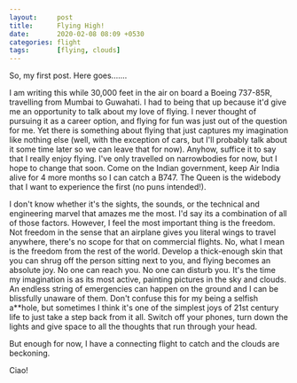 ```yaml
---
layout: 	post
title: 		Flying High!
date: 		2020-02-08 08:09 +0530
categories:	flight
tags:		[flying, clouds]
---
```


So, my first post. Here goes.......

I am writing this while 30,000 feet in the air on board a Boeing 737-85R, travelling from Mumbai to Guwahati. I had to being that up because it'd give me an opportunity to talk about my love of flying. I never thought of pursuing it as a career option, and flying for fun was just out of the question for me. Yet there is something about flying that just captures my imagination like nothing else (well, with the exception of cars, but I'll probably talk about it some time later so we can leave that for now). Anyhow, suffice it to say that I really enjoy flying. I've only travelled on narrowbodies for now, but I hope to change that soon. Come on the Indian government, keep Air India alive for 4 more months so I can catch a B747. The Queen is the widebody that I want to experience the first (no puns intended!).

I don't know whether it's the sights, the sounds, or the technical and engineering marvel that amazes me the most. I'd say its a combination of all of those factors. However, I feel the most important thing is the freedom. Not freedom in the sense that an airplane gives you literal wings to travel anywhere, there's no scope for that on commercial flights. No, what I mean is the freedom from the rest of the world. Develop a thick-enough skin that you can shrug off the person sitting next to you, and flying becomes an absolute joy. No one can reach you. No one can disturb you. It's the time my imagination is as its most active, painting pictures in the sky and clouds. An endless string of emergencies can happen on the ground and I can be blissfully unaware of them. Don't confuse this for my being a selfish a\*\*hole, but sometimes I think it's one of the simplest joys of 21st century life to just take a step back from it all. Switch off your phones, turn down the lights and give space to all the thoughts that run through your head.

But enough for now, I have a connecting flight to catch and the clouds are beckoning.

Ciao!
